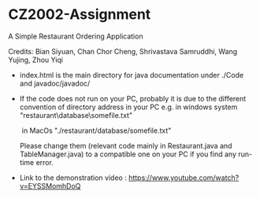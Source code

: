 # CZ2002-Assignment

A Simple Restaurant Ordering Application

Credits: Bian Siyuan, Chan Chor Cheng, Shrivastava Samruddhi, Wang Yujing, Zhou Yiqi

* index.html is the main directory for java documentation under ./Code and javadoc/javadoc/

* If the code does not run on your PC, probably it is due to the different convention of directory address in your PC e.g. in windows system "restaurant\database\somefile.txt"

  ​	   in MacOs "./restaurant/database/somefile.txt"

  Please change them (relevant code mainly in Restaurant.java and TableManager.java) to a compatible one on your PC if you find any run-time error.

* Link to the demonstration video : https://www.youtube.com/watch?v=EYSSMomhDoQ

